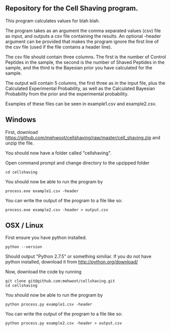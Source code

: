 ## Repository for the Cell Shaving program.

This program calculates values for blah blah.

The program takes as an argument the comma separated values (csv) file as input, and outputs a csv file containing the results.  An optional -header argument can be provided that makes the program ignore the first line of the csv file (used if the file contains a header line).

The csv file should contain three columns.  The first is the number of Control Peptides in the sample, the second is the number of Shaved Peptides in the sample, and the third is the Bayesian prior you have calculated for the sample.

The output will contain 5 columns, the first three as in the input file, plus the Calculated Experimental Probability, as well as the Calculated Bayesian Probability from the prior and the experimental probability.

Examples of these files can be seen in example1.csv and example2.csv.


## Windows

First, download https://github.com/mehwoot/cellshaving/raw/master/cell_shaving.zip and unzip the file.

You should now have a folder called "cellshaving".

Open command prompt and change directory to the upzipped folder

```cd cellshaving```

You should now be able to run the program by

```process.exe example1.csv -header```

You can write the output of the program to a file like so:

```process.exe example2.csv -header > output.csv```


## OSX / Linux

First ensure you have python installed.

```python --version```

Should output "Python 2.7.5" or something similiar.  If you do not have python installed, download it from http://python.org/download/

Now, download the code by running

```
git clone git@github.com:mehwoot/cellshaving.git
cd cellshaving
```

You should now be able to run the program by

```python process.py example1.csv -header```

You can write the output of the program to a file like so:

```python process.py example2.csv -header > output.csv```
